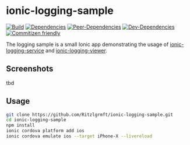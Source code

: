 # ionic-logging-sample

[![Build](https://travis-ci.org/Ritzlgrmft/ionic-logging-sample.svg?branch=master)](https://travis-ci.org/Ritzlgrmft/ionic-logging-sample)
[![Dependencies](https://david-dm.org/ritzlgrmft/ionic-logging-sample/master/status.svg)](https://david-dm.org/ritzlgrmft/ionic-logging-sample/master)
[![Peer-Dependencies](https://david-dm.org/ritzlgrmft/ionic-logging-sample/master/peer-status.svg)](https://david-dm.org/ritzlgrmft/ionic-logging-sample/master?type=peer)
[![Dev-Dependencies](https://david-dm.org/ritzlgrmft/ionic-logging-sample/master/dev-status.svg)](https://david-dm.org/ritzlgrmft/ionic-logging-sample/master?type=dev)
[![Commitizen friendly](https://img.shields.io/badge/commitizen-friendly-brightgreen.svg)](http://commitizen.github.io/cz-cli/)

The logging sample is a small Ionic app demonstrating the usage of
[ionic-logging-service](https://github.com/Ritzlgrmft/ionic-logging-service) and [ionic-logging-viewer](https://github.com/Ritzlgrmft/ionic-logging-viewer).

## Screenshots

tbd

## Usage

```bash
git clone https://github.com/Ritzlgrmft/ionic-logging-sample.git
cd ionic-logging-sample
npm install
ionic cordova platform add ios
ionic cordova emulate ios --target iPhone-X --livereload
```
